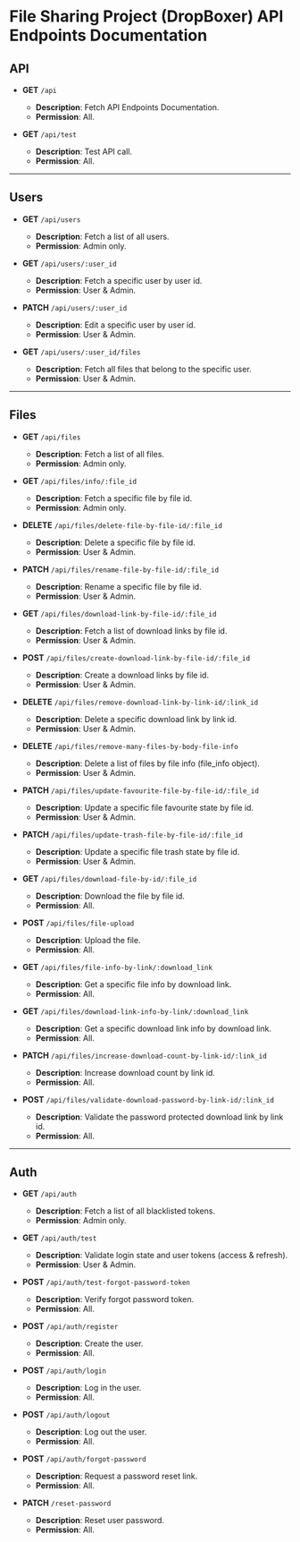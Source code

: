 # File Sharing Project (DropBoxer) API Endpoints Documentation

## API
- **GET** `/api`  
  - **Description**: Fetch API Endpoints Documentation.
  - **Permission**: All.

- **GET** `/api/test`  
  - **Description**: Test API call.
  - **Permission**: All.

---

## Users
- **GET** `/api/users`  
  - **Description**: Fetch a list of all users.
  - **Permission**: Admin only.

- **GET** `/api/users/:user_id`  
  - **Description**: Fetch a specific user by user id.
  - **Permission**: User & Admin.

- **PATCH** `/api/users/:user_id`  
  - **Description**: Edit a specific user by user id.
  - **Permission**: User & Admin.

- **GET** `/api/users/:user_id/files`  
  - **Description**: Fetch all files that belong to the specific user.
  - **Permission**: User & Admin.
---

## Files
- **GET** `/api/files`  
  - **Description**: Fetch a list of all files.
  - **Permission**: Admin only.

- **GET** `/api/files/info/:file_id`  
  - **Description**: Fetch a specific file by file id.
  - **Permission**: Admin only.

- **DELETE** `/api/files/delete-file-by-file-id/:file_id`  
  - **Description**: Delete a specific file by file id.
  - **Permission**: User & Admin.

- **PATCH** `/api/files/rename-file-by-file-id/:file_id`  
  - **Description**: Rename a specific file by file id.
  - **Permission**: User & Admin.

- **GET** `/api/files/download-link-by-file-id/:file_id`  
  - **Description**: Fetch a list of download links by file id.
  - **Permission**: User & Admin.

- **POST** `/api/files/create-download-link-by-file-id/:file_id`  
  - **Description**: Create a download links by file id.
  - **Permission**: User & Admin.

- **DELETE** `/api/files/remove-download-link-by-link-id/:link_id`  
  - **Description**: Delete a specific download link by link id.
  - **Permission**: User & Admin.

- **DELETE** `/api/files/remove-many-files-by-body-file-info`  
  - **Description**: Delete a list of files by file info (file_info object).
  - **Permission**: User & Admin.

- **PATCH** `/api/files/update-favourite-file-by-file-id/:file_id`  
  - **Description**: Update a specific file favourite state by file id.
  - **Permission**: User & Admin.

- **PATCH** `/api/files/update-trash-file-by-file-id/:file_id`  
  - **Description**: Update a specific file trash state by file id.
  - **Permission**: User & Admin.

- **GET** `/api/files/download-file-by-id/:file_id`  
  - **Description**: Download the file by file id.
  - **Permission**: All.

- **POST** `/api/files/file-upload`  
  - **Description**: Upload the file.
  - **Permission**: All.

- **GET** `/api/files/file-info-by-link/:download_link`  
  - **Description**: Get a specific file info by download link.
  - **Permission**: All.

- **GET** `/api/files/download-link-info-by-link/:download_link`  
  - **Description**: Get a specific download link info by download link.
  - **Permission**: All.

- **PATCH** `/api/files/increase-download-count-by-link-id/:link_id`  
  - **Description**: Increase download count by link id.
  - **Permission**: All.

- **POST** `/api/files/validate-download-password-by-link-id/:link_id`  
  - **Description**: Validate the password protected download link by link id.
  - **Permission**: All.
---

## Auth
- **GET** `/api/auth`  
  - **Description**: Fetch a list of all blacklisted tokens.
  - **Permission**: Admin only.

- **GET** `/api/auth/test`  
  - **Description**: Validate login state and user tokens (access & refresh).
  - **Permission**: User & Admin.

- **POST** `/api/auth/test-forgot-password-token`  
  - **Description**: Verify forgot password token.
  - **Permission**: All.

- **POST** `/api/auth/register`  
  - **Description**: Create the user.
  - **Permission**: All.

- **POST** `/api/auth/login`  
  - **Description**: Log in the user.
  - **Permission**: All.

- **POST** `/api/auth/logout`  
  - **Description**: Log out the user.
  - **Permission**: All.

- **POST** `/api/auth/forgot-password`  
  - **Description**: Request a password reset link.
  - **Permission**: All.
  
- **PATCH** `/reset-password`  
  - **Description**: Reset user password.
  - **Permission**: All.






  